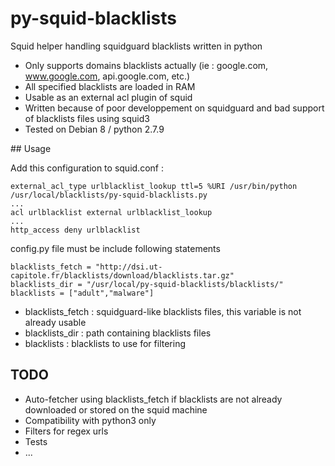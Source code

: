 # py-squid-blacklists
Squid helper handling squidguard blacklists written in python

* Only supports domains blacklists actually (ie : google.com, www.google.com, api.google.com, etc.)
* All specified blacklists are loaded in RAM
* Usable as an external acl plugin of squid
* Written because of poor developpement on squidguard and bad support of blacklists files using squid3
* Tested on Debian 8 / python 2.7.9

## Usage

Add this configuration to squid.conf :
```
external_acl_type urlblacklist_lookup ttl=5 %URI /usr/bin/python /usr/local/blacklists/py-squid-blacklists.py
...
acl urlblacklist external urlblacklist_lookup
...
http_access deny urlblacklist
```

config.py file must be include following statements
```
blacklists_fetch = "http://dsi.ut-capitole.fr/blacklists/download/blacklists.tar.gz"
blacklists_dir = "/usr/local/py-squid-blacklists/blacklists/"
blacklists = ["adult","malware"]
```

* blacklists_fetch : squidguard-like blacklists files, this variable is not already usable
* blacklists_dir : path containing blacklists files
* blacklists : blacklists to use for filtering

## TODO

* Auto-fetcher using blacklists_fetch if blacklists are not already downloaded or stored on the squid machine
* Compatibility with python3 only
* Filters for regex urls
* Tests
* ...
